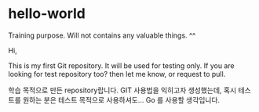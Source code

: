 # hello-world
Training purpose. Will not contains any valuable things. ^^


Hi, 

This is my first Git repository. It will be used for testing only. 
If you are looking for test repository too? then let me know, or request to pull.

학습 목적으로 만든 repository랍니다.  GIT 사용법을 익히고자 생성했는데, 혹시 테스트를 원하는 분은 테스트 목적으로 사용하셔도... 
Go 를 사용할 생각입니다. 
